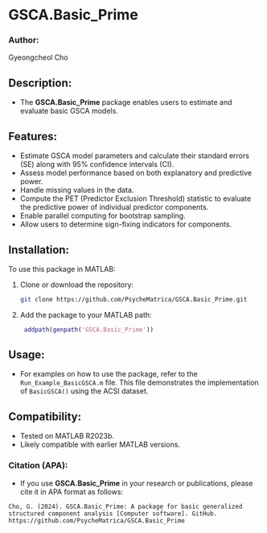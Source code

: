 # GSCA.Basic_Prime

### Author:
Gyeongcheol Cho

## Description:
- The **GSCA.Basic_Prime** package enables users to estimate and evaluate basic GSCA models.

## Features:
- Estimate GSCA model parameters and calculate their standard errors (SE) along with 95% confidence intervals (CI).
- Assess model performance based on both explanatory and predictive power.
- Handle missing values in the data. 
- Compute the PET (Predictor Exclusion Threshold) statistic to evaluate the predictive power of individual predictor components.
- Enable parallel computing for bootstrap sampling.
- Allow users to determine sign-fixing indicators for components.

## Installation:
To use this package in MATLAB:
1. Clone or download the repository:
   ```bash
   git clone https://github.com/PsycheMatrica/GSCA.Basic_Prime.git
   ```
2. Add the package to your MATLAB path:
   ```matlab
    addpath(genpath('GSCA.Basic_Prime'))
   ```

## Usage:
- For examples on how to use the package, refer to the `Run_Example_BasicGSCA.m` file. This file demonstrates the implementation of `BasicGSCA()` using the ACSI dataset.

## Compatibility:
- Tested on MATLAB R2023b.
- Likely compatible with earlier MATLAB versions.

### Citation (APA):
- If you use **GSCA.Basic_Prime** in your research or publications, please cite it in APA format as follows:

```plaintext
Cho, G. (2024). GSCA.Basic_Prime: A package for basic generalized structured component analysis [Computer software]. GitHub. https://github.com/PsycheMatrica/GSCA.Basic_Prime
```
